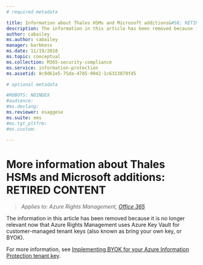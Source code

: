 ```yaml
---
# required metadata

title: Information about Thales HSMs and Microsoft additions&#58; RETIRED CONTENT | Azure RMS
description: The information in this article has been removed because it is no longer relevant now that Azure Rights Management uses Azure Key Vault for customer-managed tenant keys (also known as bring your own key, or BYOK). 
author: cabailey
ms.author: cabailey
manager: barbkess
ms.date: 11/19/2018
ms.topic: conceptual
ms.collection: M365-security-compliance
ms.service: information-protection
ms.assetid: 8c9d61e5-75da-4785-9942-1c6313879fd5

# optional metadata

#ROBOTS: NOINDEX
#audience:
#ms.devlang:
ms.reviewer: esaggese
ms.suite: ems
#ms.tgt_pltfrm:
#ms.custom:

---
```


# More information about Thales HSMs and Microsoft additions: RETIRED CONTENT

>*Applies to: Azure Rights Management, [Office 365](https://download.microsoft.com/download/E/C/F/ECF42E71-4EC0-48FF-AA00-577AC14D5B5C/Azure_Information_Protection_licensing_datasheet_EN-US.pdf)*

The information in this article has been removed because it is no longer relevant now that Azure Rights Management uses Azure Key Vault for customer-managed tenant keys (also known as bring your own key, or BYOK). 

For more information, see [Implementing BYOK for your Azure Information Protection tenant key](plan-implement-tenant-key.md#implementing-byok-for-your-azure-information-protection-tenant-key).
